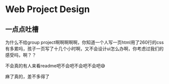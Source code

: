 # Web Project Design

## 一点点吐槽

为什么不给group project啊啊啊啊啊，你知道一个人写一页html用了260行的css有多累吗，孩子一页写了十几个小时啊，又不会设计ui怎么办啊，你考虑过我们的感受吗，啊？？

不会真的有人来看readme吧不会吧不会吧不会吧:sweat_smile:

麻了真的，差不多得了

<!--我绝对绝对绝对不会把这个readme直接clone一份交上去-->
